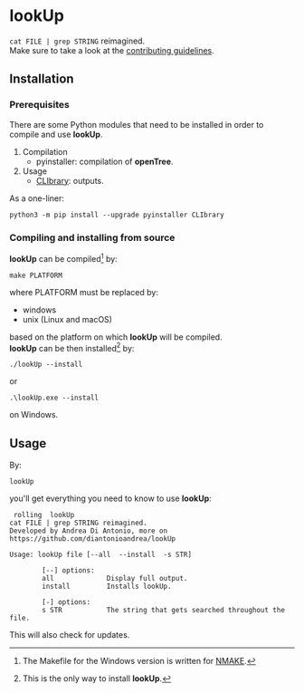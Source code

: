 # lookUp

`cat FILE | grep STRING` reimagined.  
Make sure to take a look at the [contributing guidelines](https://github.com/diantonioandrea/lookUp/blob/main/.github/CONTRIBUTING.md).

## Installation

### Prerequisites

There are some Python modules that need to be installed in order to compile and use **lookUp**.

1. Compilation
	* pyinstaller: compilation of **openTree**.
2. Usage
	* [CLIbrary](https://github.com/diantonioandrea/CLIbrary): outputs.

As a one-liner:

	python3 -m pip install --upgrade pyinstaller CLIbrary

### Compiling and installing from source

**lookUp** can be compiled[^1] by:

	make PLATFORM

where PLATFORM must be replaced by:

* windows
* unix (Linux and macOS)

based on the platform on which **lookUp** will be compiled.  
**lookUp** can be then installed[^2] by:

	./lookUp --install

or

	.\lookUp.exe --install

on Windows.

[^1]: The Makefile for the Windows version is written for [NMAKE](https://learn.microsoft.com/en-gb/cpp/build/reference/nmake-reference?view=msvc-170).
[^2]: This is the only way to install **lookUp**.

## Usage

By:

	lookUp

you'll get everything you need to know to use **lookUp**:

	 rolling  lookUp 
	cat FILE | grep STRING reimagined.
	Developed by Andrea Di Antonio, more on https://github.com/diantonioandrea/lookUp

	Usage: lookUp file [--all  --install  -s STR]

			[--] options:
			all             Display full output.
			install         Installs lookUp.

			[-] options:
			s STR           The string that gets searched throughout the file.

This will also check for updates.